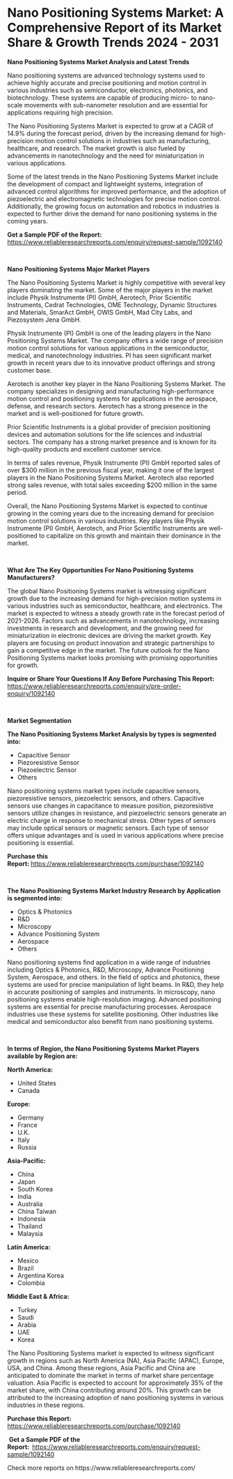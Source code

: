 <p><h1>Nano Positioning Systems Market: A Comprehensive Report of its Market Share & Growth Trends 2024 - 2031</h1></p><p><strong>Nano Positioning Systems Market Analysis and Latest Trends</strong></p>
<p><p>Nano positioning systems are advanced technology systems used to achieve highly accurate and precise positioning and motion control in various industries such as semiconductor, electronics, photonics, and biotechnology. These systems are capable of producing micro- to nano-scale movements with sub-nanometer resolution and are essential for applications requiring high precision.</p><p>The Nano Positioning Systems Market is expected to grow at a CAGR of 14.9% during the forecast period, driven by the increasing demand for high-precision motion control solutions in industries such as manufacturing, healthcare, and research. The market growth is also fueled by advancements in nanotechnology and the need for miniaturization in various applications.</p><p>Some of the latest trends in the Nano Positioning Systems Market include the development of compact and lightweight systems, integration of advanced control algorithms for improved performance, and the adoption of piezoelectric and electromagnetic technologies for precise motion control. Additionally, the growing focus on automation and robotics in industries is expected to further drive the demand for nano positioning systems in the coming years.</p></p>
<p><strong>Get a Sample PDF of the Report:&nbsp;</strong> <a href="https://www.reliableresearchreports.com/enquiry/request-sample/1092140">https://www.reliableresearchreports.com/enquiry/request-sample/1092140</a></p>
<p>&nbsp;</p>
<p><strong>Nano Positioning Systems Major Market Players</strong></p>
<p><p>The Nano Positioning Systems Market is highly competitive with several key players dominating the market. Some of the major players in the market include Physik Instrumente (PI) GmbH, Aerotech, Prior Scientific Instruments, Cedrat Technologies, OME Technology, Dynamic Structures and Materials, SmarAct GmbH, OWIS GmbH, Mad City Labs, and Piezosystem Jena GmbH.</p><p>Physik Instrumente (PI) GmbH is one of the leading players in the Nano Positioning Systems Market. The company offers a wide range of precision motion control solutions for various applications in the semiconductor, medical, and nanotechnology industries. PI has seen significant market growth in recent years due to its innovative product offerings and strong customer base.</p><p>Aerotech is another key player in the Nano Positioning Systems Market. The company specializes in designing and manufacturing high-performance motion control and positioning systems for applications in the aerospace, defense, and research sectors. Aerotech has a strong presence in the market and is well-positioned for future growth.</p><p>Prior Scientific Instruments is a global provider of precision positioning devices and automation solutions for the life sciences and industrial sectors. The company has a strong market presence and is known for its high-quality products and excellent customer service.</p><p>In terms of sales revenue, Physik Instrumente (PI) GmbH reported sales of over $300 million in the previous fiscal year, making it one of the largest players in the Nano Positioning Systems Market. Aerotech also reported strong sales revenue, with total sales exceeding $200 million in the same period.</p><p>Overall, the Nano Positioning Systems Market is expected to continue growing in the coming years due to the increasing demand for precision motion control solutions in various industries. Key players like Physik Instrumente (PI) GmbH, Aerotech, and Prior Scientific Instruments are well-positioned to capitalize on this growth and maintain their dominance in the market.</p></p>
<p>&nbsp;</p>
<p><strong>What Are The Key Opportunities For Nano Positioning Systems Manufacturers?</strong></p>
<p><p>The global Nano Positioning Systems market is witnessing significant growth due to the increasing demand for high-precision motion systems in various industries such as semiconductor, healthcare, and electronics. The market is expected to witness a steady growth rate in the forecast period of 2021-2026. Factors such as advancements in nanotechnology, increasing investments in research and development, and the growing need for miniaturization in electronic devices are driving the market growth. Key players are focusing on product innovation and strategic partnerships to gain a competitive edge in the market. The future outlook for the Nano Positioning Systems market looks promising with promising opportunities for growth.</p></p>
<p><strong>Inquire or Share Your Questions If Any Before Purchasing This Report:</strong> <a href="https://www.reliableresearchreports.com/enquiry/pre-order-enquiry/1092140">https://www.reliableresearchreports.com/enquiry/pre-order-enquiry/1092140</a></p>
<p>&nbsp;</p>
<p><strong>Market Segmentation</strong></p>
<p><strong>The Nano Positioning Systems Market Analysis by types is segmented into:</strong></p>
<p><ul><li>Capacitive Sensor</li><li>Piezoresistive Sensor</li><li>Piezoelectric Sensor</li><li>Others</li></ul></p>
<p><p>Nano positioning systems market types include capacitive sensors, piezoresistive sensors, piezoelectric sensors, and others. Capacitive sensors use changes in capacitance to measure position, piezoresistive sensors utilize changes in resistance, and piezoelectric sensors generate an electric charge in response to mechanical stress. Other types of sensors may include optical sensors or magnetic sensors. Each type of sensor offers unique advantages and is used in various applications where precise positioning is essential.</p></p>
<p><strong>Purchase this Report:&nbsp;</strong><a href="https://www.reliableresearchreports.com/purchase/1092140">https://www.reliableresearchreports.com/purchase/1092140</a></p>
<p>&nbsp;</p>
<p><strong>The Nano Positioning Systems Market Industry Research by Application is segmented into:</strong></p>
<p><ul><li>Optics & Photonics</li><li>R&D</li><li>Microscopy</li><li>Advance Positioning System</li><li>Aerospace</li><li>Others</li></ul></p>
<p><p>Nano positioning systems find application in a wide range of industries including Optics & Photonics, R&D, Microscopy, Advance Positioning System, Aerospace, and others. In the field of optics and photonics, these systems are used for precise manipulation of light beams. In R&D, they help in accurate positioning of samples and instruments. In microscopy, nano positioning systems enable high-resolution imaging. Advanced positioning systems are essential for precise manufacturing processes. Aerospace industries use these systems for satellite positioning. Other industries like medical and semiconductor also benefit from nano positioning systems.</p></p>
<p>&nbsp;</p>
<p><strong>In terms of Region, the Nano Positioning Systems Market Players available by Region are:</strong></p>
<p>
    <p> <strong> North America: </strong>
        <ul>
            <li>United States</li>
            <li>Canada</li>
        </ul>
        </p> 
    <p> <strong> Europe: </strong>
        <ul>
            <li>Germany</li>
            <li>France</li>
            <li>U.K.</li>
            <li>Italy</li>
            <li>Russia</li>
        </ul>
        </p> 
    <p> <strong> Asia-Pacific: </strong>
        <ul>
            <li>China</li>
            <li>Japan</li>
            <li>South Korea</li>
            <li>India</li>
            <li>Australia</li>
            <li>China Taiwan</li>
            <li>Indonesia</li>
            <li>Thailand</li>
            <li>Malaysia</li>
        </ul>
        </p> 
    <p> <strong> Latin America: </strong>
        <ul>
            <li>Mexico</li>
            <li>Brazil</li>
            <li>Argentina Korea</li>
            <li>Colombia</li>
        </ul>
        </p> 
    <p> <strong> Middle East & Africa: </strong>
        <ul>
            <li>Turkey</li>
            <li>Saudi</li>
            <li>Arabia</li>
            <li>UAE</li>
            <li>Korea</li>
        </ul>
    </p>
    </p>
<p><p>The Nano Positioning Systems market is expected to witness significant growth in regions such as North America (NA), Asia Pacific (APAC), Europe, USA, and China. Among these regions, Asia Pacific and China are anticipated to dominate the market in terms of market share percentage valuation. Asia Pacific is expected to account for approximately 35% of the market share, with China contributing around 20%. This growth can be attributed to the increasing adoption of nano positioning systems in various industries in these regions.</p></p>
<p><strong>Purchase this Report: </strong><a href="https://www.reliableresearchreports.com/purchase/1092140">https://www.reliableresearchreports.com/purchase/1092140</a></p>
<p>&nbsp;<strong>Get a Sample PDF of the Report:&nbsp;&nbsp;</strong><a href="https://www.reliableresearchreports.com/enquiry/request-sample/1092140">https://www.reliableresearchreports.com/enquiry/request-sample/1092140</a></p>
<p><strong></strong></p>
<p>Check more reports on https://www.reliableresearchreports.com/</p>